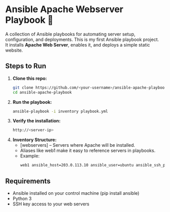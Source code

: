 # Ansible Apache Webserver Playbook 🚀
A collection of Ansible playbooks for automating server setup, configuration, and deployments.
This is my first Ansible playbook project.  
It installs **Apache Web Server**, enables it, and deploys a simple static website.

## Steps to Run

1. **Clone this repo:**
   ```bash
   git clone https://github.com/<your-username>/ansible-apache-playbook.git
   cd ansible-apache-playbook

2. **Run the playbook:**
   ```bash
   ansible-playbook -i inventory playbook.yml

3. **Verify the installation:**
   ```bash
   http://<server-ip>

4. **Inventory Structure:**
   * [webservers] – Servers where Apache will be installed.
   * Aliases like web1 make it easy to reference servers in playbooks.
   * Example:
     ```bash
     web1 ansible_host=203.0.113.10 ansible_user=ubuntu ansible_ssh_private_key_file=~/.ssh/id_rsa

## Requirements
  * Ansible installed on your control machine (pip install ansible)
  * Python 3
  * SSH key access to your web servers
